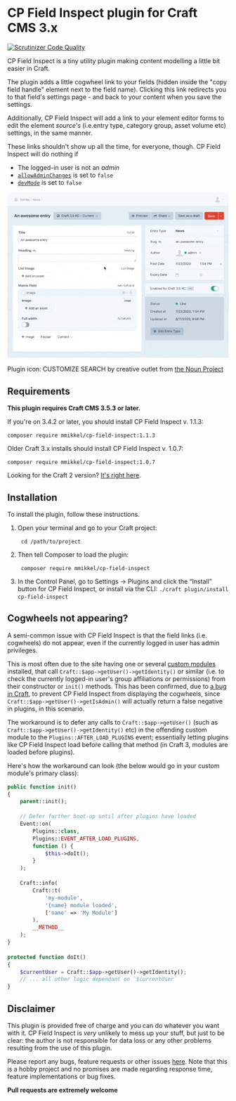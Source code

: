 # CP Field Inspect plugin for Craft CMS 3.x

[![Scrutinizer Code Quality](https://scrutinizer-ci.com/g/mmikkel/CpFieldInspect-Craft/badges/quality-score.png?b=master)](https://scrutinizer-ci.com/g/mmikkel/CpFieldInspect-Craft/?branch=master)

CP Field Inspect is a tiny utility plugin making content modelling a little bit easier in Craft.  

The plugin adds a little cogwheel link to your fields (hidden inside the "copy field handle" element next to the field name). Clicking this link redirects you to that field's settings page - and back to your content when you save the settings.  

Additionally, CP Field Inspect will add a link to your element editor forms to edit the element _source's_ (i.e.entry type, category group, asset volume etc) settings, in the same manner.  

These links shouldn't show up all the time, for everyone, though. CP Field Inspect will do nothing if  

* The logged-in user is not an _admin_  
* [`allowAdminChanges`](https://craftcms.com/docs/3.x/config/config-settings.html#allowadminchanges) is set to `false`  
* [`devMode`](https://craftcms.com/docs/3.x/config/config-settings.html#devmode) is set to `false`  

![Easily inspect field handles and edit fields](resources/img/demo.gif)

Plugin icon: CUSTOMIZE SEARCH by creative outlet from [the Noun Project](https://thenounproject.com)

## Requirements

**This plugin requires Craft CMS 3.5.3 or later.**

If you're on 3.4.2 or later, you should install CP Field Inspect v. 1.1.3:

    composer require mmikkel/cp-field-inspect:1.1.3  

Older Craft 3.x installs should install CP Field Inspect v. 1.0.7:

    composer require mmikkel/cp-field-inspect:1.0.7  

Looking for the Craft 2 version? [It's right here](https://github.com/mmikkel/CpFieldLinks-Craft).

## Installation

To install the plugin, follow these instructions.

1. Open your terminal and go to your Craft project:

        cd /path/to/project

2. Then tell Composer to load the plugin:

        composer require mmikkel/cp-field-inspect

3. In the Control Panel, go to Settings → Plugins and click the “Install” button for CP Field Inspect, or install via the CLI: `./craft plugin/install cp-field-inspect`

## Cogwheels not appearing?

A semi-common issue with CP Field Inspect is that the field links (i.e. cogwheels) do not appear, even if the currently logged in user has admin privileges. 

This is most often due to the site having one or several [custom modules](https://docs.craftcms.com/v3/extend/module-guide.html) installed, that call `Craft::$app->getUser()->getIdentity()` or similar (i.e. to check the currently logged-in user's group affiliations or permissions) from their constructor or `init()` methods. This has been confirmed, due to [a bug in Craft](https://github.com/craftcms/cms/issues/2473), to prevent CP Field Inspect from displaying the cogwheels, since `Craft::$app->getUser()->getIsAdmin()` will actually return a false negative in plugins, in this scenario.  

The workaround is to defer any calls to `Craft::$app->getUser()` (such as `Craft::$app->getUser()->getIdentity()` etc) in the offending custom module to the `Plugins::AFTER_LOAD_PLUGINS` event; essentially letting plugins like CP Field Inspect load before calling that method (in Craft 3, modules are loaded before plugins).  

Here's how the workaround can look (the below would go in your custom module's primary class):

```php
public function init()
{
    parent::init();

    // Defer further boot-up until after plugins have loaded
    Event::on(
        Plugins::class,
        Plugins::EVENT_AFTER_LOAD_PLUGINS,
        function () {
            $this->doIt();
        }
    );

    Craft::info(
        Craft::t(
            'my-module',
            '{name} module loaded',
            ['name' => 'My Module']
        ),
        __METHOD__
    );
}

protected function doIt()
{
    $currentUser = Craft::$app->getUser()->getIdentity();
    // ... all other logic dependant on `$currentUser`
}
```

## Disclaimer

This plugin is provided free of charge and you can do whatever you want with it. CP Field Inspect is _very_ unlikely to mess up your stuff, but just to be clear: the author is not responsible for data loss or any other problems resulting from the use of this plugin.

Please report any bugs, feature requests or other issues [here](https://github.com/mmikkel/CpFieldInspect-Craft/issues). Note that this is a hobby project and no promises are made regarding response time, feature implementations or bug fixes.

**Pull requests are extremely welcome**



